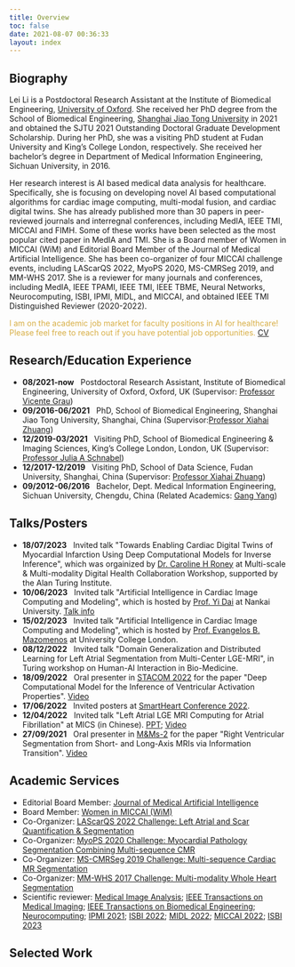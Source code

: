 ```yaml
---
title: Overview
toc: false
date: 2021-08-07 00:36:33
layout: index
---
```

## Biography

Lei Li is a Postdoctoral Research Assistant at the Institute of Biomedical Engineering, [University of Oxford](https://eng.ox.ac.uk/biomedical-image-analysis/). She received her PhD degree from the School of Biomedical Engineering, [Shanghai Jiao Tong University](http://en.bme.sjtu.edu.cn/) in 2021 and obtained the SJTU 2021 Outstanding Doctoral Graduate Development Scholarship. During her PhD, she was a visiting PhD student at Fudan University and King’s College London, respectively. She received her bachelor’s degree in Department of Medical Information Engineering, Sichuan University, in 2016.

Her research interest is AI based medical data analysis for healthcare. Specifically, she is focusing on developing novel AI based computational algorithms for cardiac image computing, multi-modal fusion, and cardiac digital twins. She has already published more than 30 papers in peer-reviewed journals and interregnal conferences, including MedIA, IEEE TMI, MICCAI and FIMH. Some of these works have been selected as the most popular cited paper in MedIA and TMI. She is a Board member of Women in MICCAI (WiM) and Editorial Board Member of the Journal of Medical Artificial Intelligence. She has been co-organizer of four MICCAI challenge events, including LAScarQS 2022, MyoPS 2020, MS-CMRSeg 2019, and MM-WHS 2017. She is a reviewer for many journals and conferences, including MedIA, IEEE TPAMI, IEEE TMI, IEEE TBME, Neural Networks, Neurocomputing, ISBI, IPMI, MIDL, and MICCAI, and obtained IEEE TMI Distinguished Reviewer (2020-2022).

<span style="color: #d8af45">I am on the academic job market for faculty positions in AI for healthcare! Please feel free to reach out if you have potential job opportunities.</span> [CV](https://drive.google.com/file/d/1NQPG50kAv7O-ysHGrPT26lvVDwjLLvba/view?usp=share_link)

## Research/Education Experience

* **08/2021-now** &nbsp; Postdoctoral Research Assistant, Institute of Biomedical Engineering, University of Oxford, Oxford, UK (Supervisor: [Professor Vicente Grau](https://eng.ox.ac.uk/people/vicente-grau-colomer/))
* **09/2016-06/2021** &nbsp; PhD, School of Biomedical Engineering, Shanghai Jiao Tong University, Shanghai, China (Supervisor:[Professor Xiahai Zhuang](http://www.sdspeople.fudan.edu.cn/zhuangxiahai/))
* **12/2019-03/2021** &nbsp; Visiting PhD, School of Biomedical Engineering & Imaging Sciences, King’s College London, London, UK (Supervisor: [Professor Julia A Schnabel](https://www.kcl.ac.uk/people/julia-a-schnabel))
* **12/2017-12/2019** &nbsp; Visiting PhD, School of Data Science, Fudan University, Shanghai, China (Supervisor: [Professor Xiahai Zhuang](http://www.sdspeople.fudan.edu.cn/zhuangxiahai/))
* **09/2012-06/2016** &nbsp; Bachelor, Dept. Medical Information Engineering, Sichuan University, Chengdu, China (Related Academics: [Gang Yang](https://bme.scu.edu.cn/info/1090/1460.htm#))

<!--
## Selected Publications

* **Lei Li**, Veronika A Zimmer, Julia A Schnabel, Xiahai Zhuang*: Medical Image Analysis on Left Atrial LGE MRI for Atrial Fibrillation Studies: A Review, ***Medical Image Analysis***, vol. 77, 102360, 2022. [Link](https://doi.org/10.1016/j.media.2022.102360)
* **Lei Li**, Veronika A Zimmer, Julia A Schnabel, Xiahai Zhuang\*: AtrialJSQnet: A New Framework for Joint Segmentation and Quantification of Left Atrium and Scars Incorporating Spatial and Shape Information, ***Medical Image Analysis***, vol. 76, 102303, 2022. [Link](https://doi.org/10.1016/j.media.2021.102303), [Code](https://github.com/lileitech/AtrialJSQnet)
  
* **Lei Li**, Fuping Wu, Guang Yang, Lingchao Xu, Tom Wong, Raad Mohiaddin, David Firmin, Jenny Keegan, Xiahai Zhuang\*: Atrial Scar Quantification via Multi-Scale CNN in the Graph-Cuts Framework. ***Medical Image Analysis***, vol. 60, 101595, 2020. [Link](https://doi.org/10.1016/j.media.2019.101595), [Code](https://github.com/lileitech/LearnGC)

* **Lei Li**, Veronika A Zimmer, Julia A Schnabel, Xiahai Zhuang*: AtrialGeneral: Domain Generalization for Left Atrial Segmentation of Multi-Center LGE MRIs, ***MICCAI***, 557–566, 2021. [Link](https://link.springer.com/chapter/10.1007%2F978-3-030-87231-1_54), [Video](https://drive.google.com/file/d/141FI3F4EHMihq4O3R-jTUCEkUXBE91H3/view?usp=sharing)
  
* **Lei Li**, Xin Weng, Julia A Schnabel, Xiahai Zhuang\*: Joint Left Atrial Segmentation and Scar Quantification based on a DNN with Spatial Encoding and Shape Attention, ***MICCAI***, 118-127, 2020. [Link](https://link.springer.com/chapter/10.1007/978-3-030-59719-1_12), [Video](https://www.bilibili.com/video/BV1rA41177eV), [Code](https://github.com/lileitech/AtrialJSQnet)

-->

## Talks/Posters

* **18/07/2023** &nbsp; Invited talk "Towards Enabling Cardiac Digital Twins of Myocardial Infarction Using Deep Computational Models for Inverse Inference", which was orgainized by [Dr. Caroline H Roney](https://www.sems.qmul.ac.uk/staff/c.roney) at Multi-scale & Multi-modality Digital Health Collaboration Workshop, supported by the Alan Turing Institute.
* **10/06/2023** &nbsp; Invited talk "Artificial Intelligence in Cardiac Image Computing and Modeling", which is hosted by [Prof. Yi Dai](https://ai.nankai.edu.cn/info/1033/4187.htm) at Nankai University. [Talk info](https://ai.nankai.edu.cn/info/1021/5341.htm)
* **15/02/2023** &nbsp; Invited talk "Artificial Intelligence in Cardiac Image Computing and Modeling", which is hosted by [Prof. Evangelos B. Mazomenos](https://www.ucl.ac.uk/surgical-robot-vision/evangelos-mazomenos) at University College London.
* **08/12/2022** &nbsp; Invited talk "Domain Generalization and Distributed Learning for Left Atrial Segmentation from Multi-Center LGE-MRI", in Turing workshop on Human-AI Interaction in Bio-Medicine.
* **18/09/2022** &nbsp; Oral presenter in [STACOM 2022](https://stacom.github.io/stacom2022/) for the paper "Deep Computational Model for the Inference of Ventricular Activation Properties". [Video](https://drive.google.com/file/d/1UyWxRotsB8VvfYdJpYLawEJ3gye3h1F3/view?usp=sharing)
* **17/06/2022** &nbsp; Invited posters at [SmartHeart Conference 2022](https://wp.doc.ic.ac.uk/smartheart/smartheart-conference-2022/).
* **12/04/2022** &nbsp; Invited talk "Left Atrial LGE MRI Computing for Atrial Fibrillation" at MICS (in Chinese).  [PPT](https://drive.google.com/file/d/15HKocmko3Ol4V0t3yuljhUvtMmLy_R6s/view?usp=sharing); [Video](https://www.bilibili.com/video/BV1PB4y1U7LF?spm_id_from=333.999.0.0)
* **27/09/2021** &nbsp; Oral presenter in [M&Ms-2](https://www.ub.edu/mnms-2/) for the paper "Right Ventricular Segmentation from Short- and Long-Axis MRIs via Information Transition". [Video](https://drive.google.com/file/d/1urbB4YsjTbyUFOmDDCSevKk-W2XEoEtl/view)

## Academic Services
<!-- * Co-Chair: [11th Workshop on Statistical Atlases and Computational Modelling of the Heart, Lima, Peru](https://stacom2020.cardiacatlas.org/)  -->
* Editorial Board Member: [Journal of Medical Artificial Intelligence](https://jmai.amegroups.com/)
* Board Member: [Women in MICCAI (WiM)](http://www.miccai.org/about-miccai/women-in-miccai/)
* Co-Organizer: [LAScarQS 2022 Challenge: Left Atrial and Scar Quantification & Segmentation](https://zmiclab.github.io/projects/lascarqs22/)
* Co-Organizer: [MyoPS 2020 Challenge: Myocardial Pathology Segmentation Combining Multi-sequence CMR](http://www.sdspeople.fudan.edu.cn/zhuangxiahai/0/myops20/)
* Co-Organizer: [MS-CMRSeg 2019 Challenge: Multi-sequence Cardiac MR Segmentation](http://www.sdspeople.fudan.edu.cn/zhuangxiahai/0/mscmrseg19/)
* Co-Organizer: [MM-WHS 2017 Challenge: Multi-modality Whole Heart Segmentation](http://www.sdspeople.fudan.edu.cn/zhuangxiahai/0/mmwhs/)
* Scientific reviewer: [Medical Image Analysis](https://www.journals.elsevier.com/medical-image-analysis); [IEEE Transactions on Medical Imaging](https://ieeexplore.ieee.org/xpl/RecentIssue.jsp?punumber=42); [IEEE Transactions on Biomedical Engineering](https://ieeexplore.ieee.org/xpl/RecentIssue.jsp?punumber=10); [Neurocomputing](https://www.journals.elsevier.com/neurocomputing); [IPMI 2021](http://ipmi2021.org/); [ISBI 2022](https://biomedicalimaging.org/2022/); [MIDL 2022](https://2022.midl.io/); [MICCAI 2022](https://conferences.miccai.org/2022/en/); [ISBI 2023](https://2023.biomedicalimaging.org/en/)

## Selected Work
